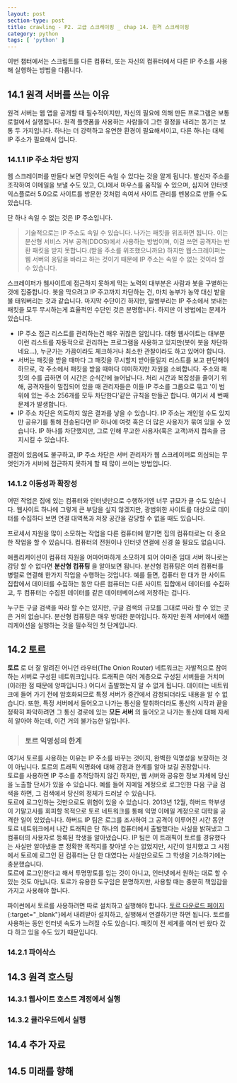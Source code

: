 ```yaml
---
layout: post
section-type: post
title: crawling - P2. 고급 스크레이핑 _ chap 14. 원격 스크레이핑
category: python
tags: [ 'python' ]
---
```


이번 챕터에서는 스크립트를 다른 컴퓨터, 또는 자신의 컴퓨터에서 다른 IP 주소를 사용해 실행하는 방법을 다룹니다.

## 14.1 원격 서버를 쓰는 이유

원격 서버는 웹 앱을 공개할 때 필수적이지만, 자신의 필요에 의해 만든 프로그램은 보통 로컬에서 실행됩니다. 원격 플랫폼을 사용하는 사람들이 그런 결정을 내리는 동기는 보통 두 가지입니다. 하나는 더 강력하고 유연한 환경이 필요해서이고, 다른 하나는 대체 IP 주소가 필요해서 입니다.

### 14.1.1 IP 주소 차단 방지

웹 스크레이퍼를 만들다 보면 무엇이든 속일 수 있다는 것을 알게 됩니다. 발신자 주소를 조작하여 이메일을 보낼 수도 있고, CLI에서 마우스를 움직일 수 있으며, 심지어 인터넷 익스플로러 5.0으로 사이트를 방문한 것처럼 속여서 사이트 관리를 멘붕으로 만들 수도 있습니다.  

단 하나 속일 수 없는 것은 IP 주소입니다.
> 기술적으로는 IP 주소도 속일 수 있습니다. 나가는 패킷을 위조하면 됩니다. 이는 분산형 서비스 거부 공격(DDOS)에서 사용하는 방법이며, 이걸 쓰면 공격자는 반환 패킷을 받지 못합니다.(받을 주소를 위조했으니까요) 하지만 웹스크레이퍼는 웹 서버의 응답을 바라고 하는 것이기 때문에 IP 주소는 속일 수 없는 것이라 할 수 있습니다.

스크레이퍼가 웹사이트에 접근하지 못하게 막는 노력의 대부분은 사람과 봇을 구별하는 것에 집중합니다. 봇을 막으려고 IP 주고까지 차단하는 건, 마치 농부가 농약 대신 밭을 불 태워버리는 것과 같습니다. 마지막 수단이긴 하지만, 말썽부리는 IP 주소에서 보내는 패킷을 모두 무시하는게 효율적인 수단인 것은 분명합니다. 하지만 이 방법에는 문제가 있습니다.

- IP 주소 접근 리스트를 관리하는건 매우 귀찮은 일입니다. 대형 웹사이트는 대부분 이런 리스트를 자동적으로 관리하는 프로그램을 사용하고 있지만(봇이 봇을 차단하네요...), 누군가는 가끔이라도 체크하거나 최소한 관찰이라도 하고 있어야 합니다.
- 서버는 패킷을 받을 때마다 그 패킷을 무시할지 받아들일지 리스트를 보고 판단해야 하므로, 각 주소에서 패킷을 받을 때마다 미미하지만 자원을 소비합니다. 주소와 패킷의 수를 곱하면 이 시간은 순식간에 늘어납니다. 처리 시간과 복잡성을 줄이기 위해, 공격자들이 밀집되어 있을 때 관리자들은 이들 IP 주소를 그룹으로 묶고 '이 범위에 있는 주소 256개를 모두 차단한다'같은 규칙을 만들곤 합니다. 여기서 세 번째 문제가 발생합니다.
- IP 주소 차단은 의도하지 않은 결과를 낳을 수 있습니다. IP 주소는 개인일 수도 있지만 공유기를 통해 전송된다면 IP 하나에 여럿 혹은 더 많은 사용자가 묶여 있을 수 있습니다. IP 하나를 차단했지만, 그로 인해 무고한 사용자(혹은 고객)까지 접속을 금지시킬 수 있습니다.

결점이 있음에도 불구하고, IP 주소 차단은 서버 관리자가 웹 스크레이퍼로 의심되는 무엇인가가 서버에 접근하지 못하게 할 때 많이 쓰이는 방법입니다.

### 14.1.2 이동성과 확장성

어떤 작업은 집에 있는 컴퓨터와 인터넷만으로 수행하기엔 너무 규모가 클 수도 있습니다. 웹사이트 하나에 그렇게 큰 부담을 싶지 않겠지만, 광범위한 사이트를 대상으로 데이터를 수집하다 보면 연결 대역폭과 저장 공간을 감당할 수 없을 때도 있습니다.

프로세서 자원을 많이 소모하는 작업을 다른 컴퓨터에 맡기면 집의 컴퓨터로는 더 중요한 작업을 할 수 있습니다. 컴퓨터의 전원이나 인터넷 연결에 신경 쓸 필요도 없습니다.  

애플리케이션이 컴퓨터 자원을 어마어마하게 소모하게 되어 아마존 임대 서버 하나로는 감당 할 수 없다면 **분산형 컴퓨팅** 을 알아보면 됩니다. 분산형 컴퓨팅은 여러 컴퓨터를 병렬로 연결해 한가지 작업을 수행하는 것입니다. 예를 들면, 컴퓨터 한 대가 한 사이트 집합에서 데이터를 수집하는 동안 다른 컴퓨터는 다른 사이트 집합에서 데이터를 수집하고, 두 컴퓨터는 수집된 데이터를 같은 데이터베이스에 저장하는 겁니다.  

누구든 구글 검색을 따라 할 수는 있지만, 구글 검색의 규모를 그대로 따라 할 수 있는 곳은 거의 없습니다. 분산형 컴퓨팅은 매우 방대한 분야입니다. 하지만 원격 서버에서 애플리케이션을 실행하는 것을 필수적인 첫 단계입니다.

## 14.2 토르

**토르** 로 더 잘 알려진 어니언 라우터(The Onion Router) 네트워크는 자발적으로 참여하는 서버로 구성된 네트워크입니다. 트래픽은 여러 계층으로 구성된 서버들을 거치며(이러한 점 때문에 양파입니다.) 어디서 출발했는지 알 수 없게 됩니다. 데이터는 네트워크에 들어 가기 전에 암호화되므로 특정 서버가 중간에서 감청되더라도 내용을 알 수 없습니다. 또한, 특정 서버에서 들어오고 나가는 통신을 탈취하더라도 통신의 시작과 끝을 정확히 파악하려면 그 통신 경로에 있는 **모든 서버** 의 들어오고 나가는 통신에 대해 자세히 알아야 하는데, 이건 거의 불가능한 일입니다.  

> ### 토르 익명성의 한계
여기서 토르를 사용하는 이유는 IP 주소를 바꾸는 것이지, 완벽한 익명성을 보장하는 것이 아닙니다. 토르의 트래픽 익명화에 대해 강점과 한계를 알아 보길 권장합니다.  
토르를 사용하면 IP 주소를 추적당하지 않긴 하지만, 웹 서버와 공유한 정보 자체에 당신을 노출할 단서가 있을 수 있습니다. 예를 들어 지메일 계정으로 로그인한 다음 구글 검색을 하면, 그 검색에서 당신의 정체가 드러날 수 있습니다.  
토르에 로그인하는 것만으로도 위협이 있을 수 있습니다. 2013년 12월, 하버드 학부생이 기말고사를 회피할 목적으로 토르 네트워크를 통해 익명 이메일 계정으로 대학을 공격한 일이 있었습니다. 하버드 IP 팀은 로그를 조사하여 그 공격이 이루어진 시간 동안 토르 네트워크에서 나간 트래픽은 단 하나의 컴퓨터에서 출발했다는 사실을 밝혀냈고 그 컴퓨터의 사용자로 등록된 학생을 알아냈습니다. IP 팀은 이 트래픽이 토르를 경유했다는 사실만 알아냈을 뿐 정확한 목적지를 찾아낼 수는 없었지만, 시간이 일치했고 그 시점에서 토르에 로그인 된 컴퓨터는 단 한 대였다는 사실만으로도 그 학생을 기소하기에는 충분했습니다.  
토르에 로그인한다고 해서 투명망토를 입는 것이 아니고, 인터넷에서 원하는 대로 할 수 있는 것도 아닙니다. 토르가 유용한 도구임은 분명하지만, 사용할 때는 충분히 책임감을 가지고 사용해야 합니다.

파이썬에서 토르를 사용하려면 따로 설치하고 실행해야 합니다. [토르 다운로드 페이지](https://www.torproject.org/download/download){:target="`_`blank"}에서 내려받아 설치하고, 실행해서 연결하기만 하면 됩니다. 토르를 사용하는 동안 인터넷 속도가 느려질 수도 있습니다. 패킷이 전 세계를 여러 번 왔다 갔다 하고 있을 수도 있기 때문입니다.

### 14.2.1 파이삭스

## 14.3 원격 호스팅

### 14.3.1  웹사이트 호스트 계정에서 실행

### 14.3.2 클라우드에서 실행

## 14.4 추가 자료

## 14.5 미래를 향해
